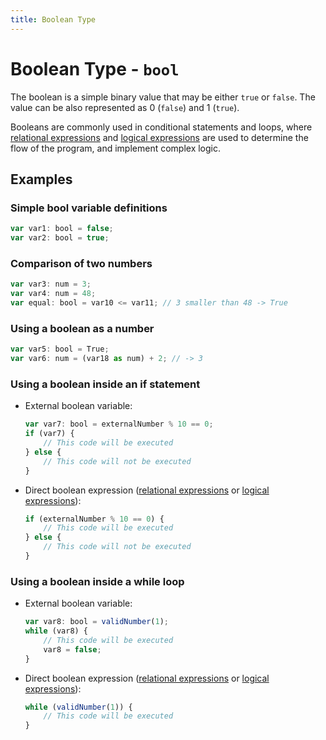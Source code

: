 ```yaml
---
title: Boolean Type
---
```


# Boolean Type - `bool`

The boolean is a simple binary value that may be either `true` or `false`. The value can be also represented as 0
(`false`) and 1 (`true`).

Booleans are commonly used in conditional statements and loops, where
[relational expressions](../expressions/relational-expression.html) and
[logical expressions](../expressions/logical-expression.html) are used to determine the flow of the program, and
implement complex logic.

## Examples

### Simple bool variable definitions

```ts
var var1: bool = false;
var var2: bool = true;
```

### Comparison of two numbers

```ts
var var3: num = 3;
var var4: num = 48;
var equal: bool = var10 <= var11; // 3 smaller than 48 -> True
```

### Using a boolean as a number

```ts
var var5: bool = True;
var var6: num = (var18 as num) + 2; // -> 3
```

### Using a boolean inside an if statement

- External boolean variable:

	```ts
	var var7: bool = externalNumber % 10 == 0;
	if (var7) {
		// This code will be executed
	} else {
		// This code will not be executed
	}
	```

- Direct boolean expression ([relational expressions](../expressions/relational-expression.html) or [logical expressions](../expressions/logical-expression.html)):

	```ts
	if (externalNumber % 10 == 0) {
		// This code will be executed
	} else {
		// This code will not be executed
	}
	```

### Using a boolean inside a while loop

- External boolean variable:

	```ts
	var var8: bool = validNumber(1);
	while (var8) {
		// This code will be executed
		var8 = false;
	}
	```

- Direct boolean expression ([relational expressions](../expressions/relational-expression.html) or [logical expressions](../expressions/logical-expression.html)):

	```ts
	while (validNumber(1)) {
		// This code will be executed
	}
	```

